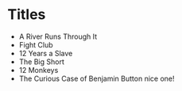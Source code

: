 # Titles

- A River Runs Through It
- Fight Club
- 12 Years a Slave
- The Big Short
- 12 Monkeys
- The Curious Case of Benjamin Button
nice one!
